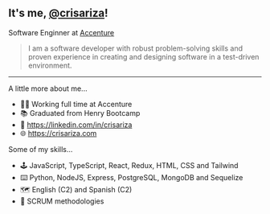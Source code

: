 ## It's me, <a href="https://crisariza.com/">@crisariza</a>!
Software Enginner at <a href="https://accenture.com/">Accenture</a>

> I am a software developer with robust problem-solving skills and proven experience in creating and designing software in a test-driven environment.
-----------

A little more about me...

- 👨‍💻 Working full time at Accenture
- 📚 Graduated from Henry Bootcamp
- 👔 https://linkedin.com/in/crisariza
- 🌐 https://crisariza.com

Some of my skills...

- 🕹️ JavaScript, TypeScript, React, Redux, HTML, CSS and Tailwind
- ⌨️ Python, NodeJS, Express, PostgreSQL, MongoDB and Sequelize
- 🗺️ English (C2) and Spanish (C2)
- 💬 SCRUM methodologies

